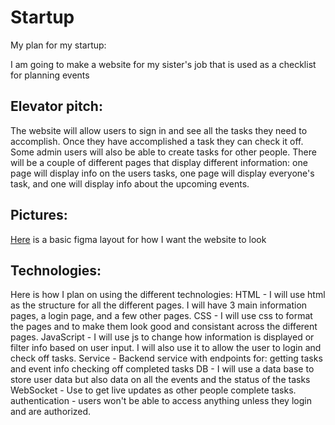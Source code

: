 # Startup
My plan for my startup:

I am going to make a website for my sister's job that is used as a checklist for planning events 

## Elevator pitch:
The website will allow users to sign in and see all the tasks they need to accomplish. Once they have accomplished a task they can check it off. Some admin users will also be able to create tasks for other people. There will be a couple of different pages that display different information: one page will display info on the users tasks, one page will display everyone's task, and one will display info about the upcoming events. 

## Pictures:
[Here](https://www.figma.com/proto/V7gN2ChcDAAJcxPaZQRLbd/RCL-Website?type=design&node-id=14-38&t=3qO7YGSMwwqTZn4J-0&scaling=min-zoom&page-id=0%3A1&starting-point-node-id=1%3A2) is a basic figma layout for how I want the website to look 

## Technologies:
Here is how I plan on using the different technologies:
HTML - I will use html as the structure for all the different pages. I will have 3 main information pages, a login page, and a few other pages.
CSS - I will use css to format the pages and to make them look good and consistant across the different pages.
JavaScript - I will use js to change how information is displayed or filter info based on user input. I will also use it to allow the user to login and check off tasks.
Service - Backend service with endpoints for:
getting tasks and event info
checking off completed tasks
DB - I will use a data base to store user data but also data on all the events and the status of the tasks
WebSocket - Use to get live updates as other people complete tasks.
authentication - users won't be able to access anything unless they login and are authorized.

